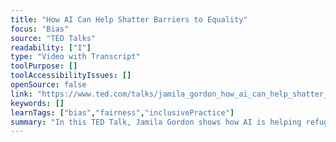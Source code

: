 ```yaml
---
title: "How AI Can Help Shatter Barriers to Equality"
focus: "Bias"
source: "TED Talks"
readability: ["I"]
type: "Video with Transcript"
toolPurpose: []
toolAccessibilityIssues: []
openSource: false
link: "https://www.ted.com/talks/jamila_gordon_how_ai_can_help_shatter_barriers_to_equality"
keywords: []
learnTags: ["bias","fairness","inclusivePractice"]
summary: "In this TED Talk, Jamila Gordon shows how AI is helping refugees, migrants and those from disadvantaged backgrounds find jobs and develop the skills they need to work effectively and safely. "
---
```


